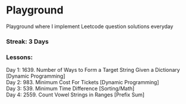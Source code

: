 # Playground
Playground where I implement Leetcode question solutions everyday

### Streak: 3 Days

### Lessons:
Day 1: 1639. Number of Ways to Form a Target String Given a Dictionary [Dynamic Programming]
<br />
Day 2: 983. Minimum Cost For Tickets [Dynamic Programming]
<br />
Day 3: 539. Minimum Time Difference [Sorting/Math]
<br />
Day 4: 2559. Count Vowel Strings in Ranges [Prefix Sum]